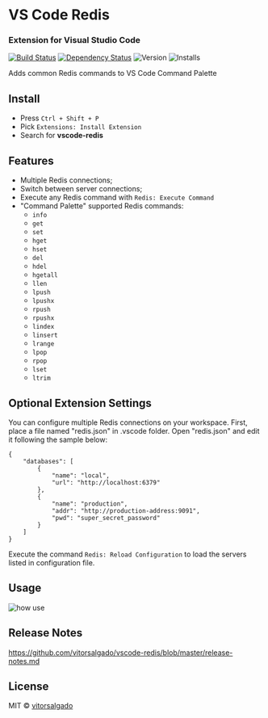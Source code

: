# VS Code Redis
### Extension for Visual Studio Code 
[![Build Status](https://travis-ci.org/vitorsalgado/vscode-redis.svg?branch=master)](https://travis-ci.org/vitorsalgado/vscode-redis)
[![Dependency Status](https://david-dm.org/vitorsalgado/vscode-redis.svg)](https://david-dm.org/vitorsalgado/vscode-redis)
![Version](https://vsmarketplacebadge.apphb.com/version/vitorsalgado.vscode-redis.svg "Marketplace")
![Installs](https://vsmarketplacebadge.apphb.com/installs/vitorsalgado.vscode-redis.svg "Installs")

Adds common Redis commands to VS Code Command Palette

## Install
* Press `Ctrl + Shift + P`
* Pick  `Extensions: Install Extension`
* Search for **vscode-redis**

## Features

* Multiple Redis connections;
* Switch between server connections;
* Execute any Redis command with `Redis: Execute Command`
* "Command Palette" supported Redis commands:
    * `info`
    * `get`
    * `set`
    * `hget`
    * `hset`
    * `del`
    * `hdel`
    * `hgetall`
    * `llen`
    * `lpush`
    * `lpushx`
    * `rpush`
    * `rpushx`
    * `lindex`
    * `linsert`
    * `lrange`
    * `lpop`
    * `rpop`
    * `lset`
    * `ltrim`

## Optional Extension Settings

You can configure multiple Redis connections on your workspace. 
First, place a file named "redis.json" in .vscode folder. Open "redis.json" and edit it following the sample below:
```
{
    "databases": [
        {
            "name": "local",
            "url": "http://localhost:6379"
        },
        {
            "name": "production",
            "addr": "http://production-address:9091",
            "pwd": "super_secret_password"
        }
    ]
}
```

Execute the command `Redis: Reload Configuration` to load the servers listed in configuration file.

## Usage
![how use](https://github.com/vitorsalgado/vscode-redis/raw/master/how-to.gif)

## Release Notes
https://github.com/vitorsalgado/vscode-redis/blob/master/release-notes.md

## License
MIT © [vitorsalgado](https://github.com/vitorsalgado)
